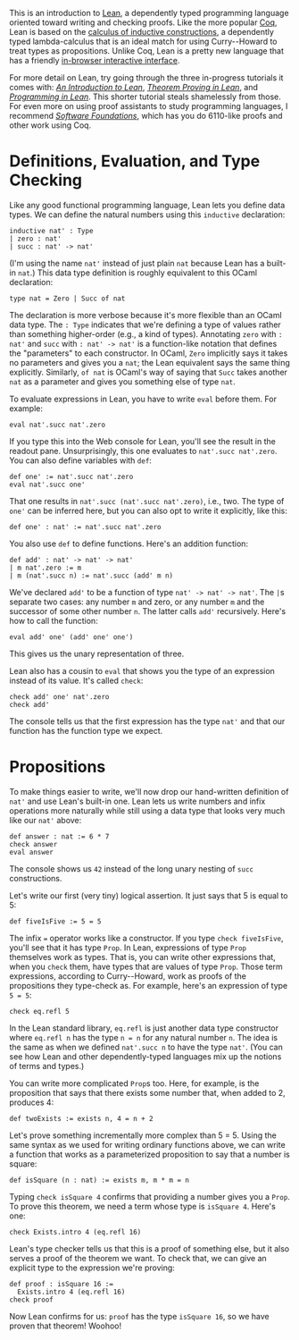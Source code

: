This is an introduction to [Lean][], a dependently typed programming language oriented toward writing and checking proofs.
Like the more popular [Coq][], Lean is based on the [calculus of inductive constructions][coc], a dependently typed lambda-calculus that is an ideal match for using Curry--Howard to treat types as propositions.
Unlike Coq, Lean is a pretty new language that has a friendly [in-browser interactive interface][leanweb].

For more detail on Lean, try going through the three in-progress tutorials it comes with: [*An Introduction to Lean*][intro], [*Theorem Proving in Lean*][tpil], and [*Programming in Lean*][pil].
This shorter tutorial steals shamelessly from those.
For even more on using proof assistants to study programming languages, I recommend [*Software Foundations*][sf], which has you do 6110-like proofs and other work using Coq.

[leanweb]: https://leanprover.github.io/programming_in_lean/?live
[coc]: https://en.wikipedia.org/wiki/Calculus_of_constructions
[pil]: https://leanprover.github.io/programming_in_lean
[tpil]: https://leanprover.github.io/documentation/
[intro]: https://leanprover.github.io/introduction_to_lean/
[lean]: https://leanprover.github.io
[coq]: https://coq.inria.fr
[sf]: https://www.cis.upenn.edu/~bcpierce/sf/current/index.html


# Definitions, Evaluation, and Type Checking

Like any good functional programming language, Lean lets you define data types. We can define the natural numbers using this `inductive` declaration:

    inductive nat' : Type
    | zero : nat'
    | succ : nat' -> nat'

(I'm using the name `nat'` instead of just plain `nat` because Lean has a built-in `nat`.)
This data type definition is roughly equivalent to this OCaml declaration:

    type nat = Zero | Succ of nat

The declaration is more verbose because it's more flexible than an OCaml data type.
The `: Type` indicates that we're defining a type of values rather than something higher-order (e.g., a kind of types).
Annotating `zero` with `: nat'` and `succ` with `: nat' -> nat'` is a function-like notation that defines the "parameters" to each constructor.
In OCaml, `Zero` implicitly says it takes no parameters and gives you a `nat`; the Lean equivalent says the same thing explicitly.
Similarly, `of nat` is OCaml's way of saying that `Succ` takes another `nat` as a parameter and gives you something else of type `nat`.

To evaluate expressions in Lean, you have to write `eval` before them.
For example:

    eval nat'.succ nat'.zero

If you type this into the Web console for Lean, you'll see the result in the readout pane.
Unsurprisingly, this one evaluates to `nat'.succ nat'.zero`.
You can also define variables with `def`:

    def one' := nat'.succ nat'.zero
    eval nat'.succ one'

That one results in `nat'.succ (nat'.succ nat'.zero)`, i.e., two.
The type of `one'` can be inferred here, but you can also opt to write it explicitly, like this:

    def one' : nat' := nat'.succ nat'.zero

You also use `def` to define functions.
Here's an addition function:

    def add' : nat' -> nat' -> nat'
    | m nat'.zero := m
    | m (nat'.succ n) := nat'.succ (add' m n)

We've declared `add'` to be a function of type `nat' -> nat' -> nat'`.
The `|`s separate two cases: any number `m` and zero, or any number `m` and the successor of some other number `n`.
The latter calls `add'` recursively.
Here's how to call the function:

    eval add' one' (add' one' one')

This gives us the unary representation of three.

Lean also has a cousin to `eval` that shows you the type of an expression instead of its value.
It's called `check`:

    check add' one' nat'.zero
    check add'

The console tells us that the first expression has the type `nat'` and that our function has the function type we expect.


# Propositions

To make things easier to write, we'll now drop our hand-written definition of `nat'` and use Lean's built-in one.
Lean lets us write numbers and infix operations more naturally while still using a data type that looks very much like our `nat'` above:

    def answer : nat := 6 * 7
    check answer
    eval answer

The console shows us `42` instead of the long unary nesting of `succ` constructions.

Let's write our first (very tiny) logical assertion.
It just says that 5 is equal to 5:

    def fiveIsFive := 5 = 5

The infix `=` operator works like a constructor.
If you type `check fiveIsFive`, you'll see that it has type `Prop`.
In Lean, expressions of type `Prop` themselves work as types.
That is, you can write other expressions that, when you `check` them, have types that are values of type `Prop`.
Those term expressions, according to Curry--Howard, work as proofs of the propositions they type-check as.
For example, here's an expression of type `5 = 5`:

    check eq.refl 5

In the Lean standard library, `eq.refl` is just another data type constructor where `eq.refl n` has the type `n = n` for any natural number `n`.
The idea is the same as when we defined `nat'.succ n` to have the type `nat'`.
(You can see how Lean and other dependently-typed languages mix up the notions of terms and types.)

You can write more complicated `Prop`s too.
Here, for example, is the proposition that says that there exists some number that, when added to 2, produces 4:

    def twoExists := exists n, 4 = n + 2

Let's prove something incrementally more complex than 5 = 5.
Using the same syntax as we used for writing ordinary functions above, we can write a function that works as a parameterized proposition to say that a number is square:

    def isSquare (n : nat) := exists m, m * m = n

Typing `check isSquare 4` confirms that providing a number gives you a `Prop`.
To prove this theorem, we need a term whose type is `isSquare 4`.
Here's one:

    check Exists.intro 4 (eq.refl 16)

Lean's type checker tells us that this is a proof of something else, but it also serves a proof of the theorem we want.
To check that, we can give an explicit type to the expression we're proving:

    def proof : isSquare 16 :=
      Exists.intro 4 (eq.refl 16)
    check proof

Now Lean confirms for us: `proof` has the type `isSquare 16`, so we have proven that theorem! Woohoo!
